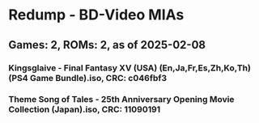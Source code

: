 # Redump - BD-Video MIAs
## Games: 2, ROMs: 2, as of 2025-02-08
### Kingsglaive - Final Fantasy XV (USA) (En,Ja,Fr,Es,Zh,Ko,Th) (PS4 Game Bundle).iso, CRC: c046fbf3
### Theme Song of Tales - 25th Anniversary Opening Movie Collection (Japan).iso, CRC: 11090191
